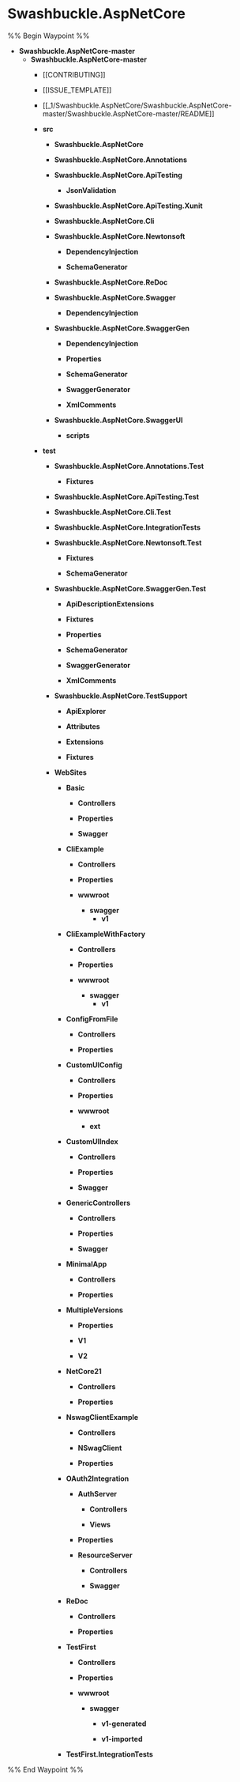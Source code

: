 # Swashbuckle.AspNetCore

%% Begin Waypoint %%
- **Swashbuckle.AspNetCore-master**
	- **Swashbuckle.AspNetCore-master**
		- [[CONTRIBUTING]]
		- [[ISSUE_TEMPLATE]]
		- [[_1/Swashbuckle.AspNetCore/Swashbuckle.AspNetCore-master/Swashbuckle.AspNetCore-master/README]]
		- **src**
			- **Swashbuckle.AspNetCore**

			- **Swashbuckle.AspNetCore.Annotations**

			- **Swashbuckle.AspNetCore.ApiTesting**
				- **JsonValidation**

			- **Swashbuckle.AspNetCore.ApiTesting.Xunit**

			- **Swashbuckle.AspNetCore.Cli**

			- **Swashbuckle.AspNetCore.Newtonsoft**
				- **DependencyInjection**

				- **SchemaGenerator**

			- **Swashbuckle.AspNetCore.ReDoc**

			- **Swashbuckle.AspNetCore.Swagger**
				- **DependencyInjection**

			- **Swashbuckle.AspNetCore.SwaggerGen**
				- **DependencyInjection**

				- **Properties**

				- **SchemaGenerator**

				- **SwaggerGenerator**

				- **XmlComments**

			- **Swashbuckle.AspNetCore.SwaggerUI**
				- **scripts**

		- **test**
			- **Swashbuckle.AspNetCore.Annotations.Test**
				- **Fixtures**

			- **Swashbuckle.AspNetCore.ApiTesting.Test**

			- **Swashbuckle.AspNetCore.Cli.Test**

			- **Swashbuckle.AspNetCore.IntegrationTests**

			- **Swashbuckle.AspNetCore.Newtonsoft.Test**
				- **Fixtures**

				- **SchemaGenerator**

			- **Swashbuckle.AspNetCore.SwaggerGen.Test**
				- **ApiDescriptionExtensions**

				- **Fixtures**

				- **Properties**

				- **SchemaGenerator**

				- **SwaggerGenerator**

				- **XmlComments**

			- **Swashbuckle.AspNetCore.TestSupport**
				- **ApiExplorer**

				- **Attributes**

				- **Extensions**

				- **Fixtures**

			- **WebSites**
				- **Basic**
					- **Controllers**

					- **Properties**

					- **Swagger**

				- **CliExample**
					- **Controllers**

					- **Properties**

					- **wwwroot**
						- **swagger**
							- **v1**

				- **CliExampleWithFactory**
					- **Controllers**

					- **Properties**

					- **wwwroot**
						- **swagger**
							- **v1**

				- **ConfigFromFile**
					- **Controllers**

					- **Properties**

				- **CustomUIConfig**
					- **Controllers**

					- **Properties**

					- **wwwroot**
						- **ext**

				- **CustomUIIndex**
					- **Controllers**

					- **Properties**

					- **Swagger**

				- **GenericControllers**
					- **Controllers**

					- **Properties**

					- **Swagger**

				- **MinimalApp**
					- **Controllers**

					- **Properties**

				- **MultipleVersions**
					- **Properties**

					- **V1**

					- **V2**

				- **NetCore21**
					- **Controllers**

					- **Properties**

				- **NswagClientExample**
					- **Controllers**

					- **NSwagClient**

					- **Properties**

				- **OAuth2Integration**
					- **AuthServer**
						- **Controllers**

						- **Views**

					- **Properties**

					- **ResourceServer**
						- **Controllers**

						- **Swagger**

				- **ReDoc**
					- **Controllers**

					- **Properties**

				- **TestFirst**
					- **Controllers**

					- **Properties**

					- **wwwroot**
						- **swagger**
							- **v1-generated**

							- **v1-imported**

				- **TestFirst.IntegrationTests**


%% End Waypoint %%
 